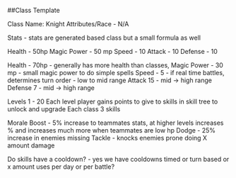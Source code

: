 ##Class Template

Class Name: Knight
Attributes/Race - N/A

Stats - stats are generated based class but a small formula as well

Health - 50hp
Magic Power - 50 mp
Speed - 10
Attack - 10
Defense - 10

Health - 70hp
	- generally has more health than classes, 
Magic Power - 30 mp
	- small magic power to do simple spells
Speed - 5
	- if real time battles, determines turn order - low to mid range
Attack 15
	- mid -> high range
Defense 7
	- mid -> high range



Levels 1 - 20
Each level player gains points to give to skills in skill tree to unlock and upgrade
Each class 3 skills
 
Morale Boost
 	- 5% increase to teammates stats, at higher levels increases % and increases much more when teammates are low hp
Dodge
	- 25% increase in enemies missing
Tackle
	- knocks enemies prone doing X amount damage

Do skills have a cooldown? - yes we have cooldowns timed or turn based
or x amount uses per day or per battle?
